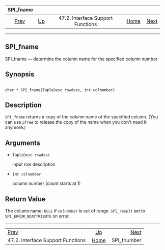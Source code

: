 <!--?xml version="1.0" encoding="UTF-8" standalone="no"?-->

|                                SPI\_fname                               |                                                                      |                                   |                                                       |                                             |
| :---------------------------------------------------------------------: | :------------------------------------------------------------------- | :-------------------------------: | ----------------------------------------------------: | ------------------------------------------: |
| [Prev](spi-interface-support.html "47.2. Interface Support Functions")  | [Up](spi-interface-support.html "47.2. Interface Support Functions") | 47.2. Interface Support Functions | [Home](index.html "PostgreSQL 17devel Documentation") |  [Next](spi-spi-fnumber.html "SPI_fnumber") |

***

[]()

## SPI\_fname

SPI\_fname — determine the column name for the specified column number

## Synopsis

```

char * SPI_fname(TupleDesc rowdesc, int colnumber)
```

## Description

`SPI_fname` returns a copy of the column name of the specified column. (You can use `pfree` to release the copy of the name when you don't need it anymore.)

## Arguments

*   `TupleDesc rowdesc`

    input row description

*   `int colnumber`

    column number (count starts at 1)

## Return Value

The column name; `NULL` if *`colnumber`* is out of range. `SPI_result` set to `SPI_ERROR_NOATTRIBUTE` on error.

***

|                                                                         |                                                                      |                                             |
| :---------------------------------------------------------------------- | :------------------------------------------------------------------: | ------------------------------------------: |
| [Prev](spi-interface-support.html "47.2. Interface Support Functions")  | [Up](spi-interface-support.html "47.2. Interface Support Functions") |  [Next](spi-spi-fnumber.html "SPI_fnumber") |
| 47.2. Interface Support Functions                                       |         [Home](index.html "PostgreSQL 17devel Documentation")        |                                SPI\_fnumber |

